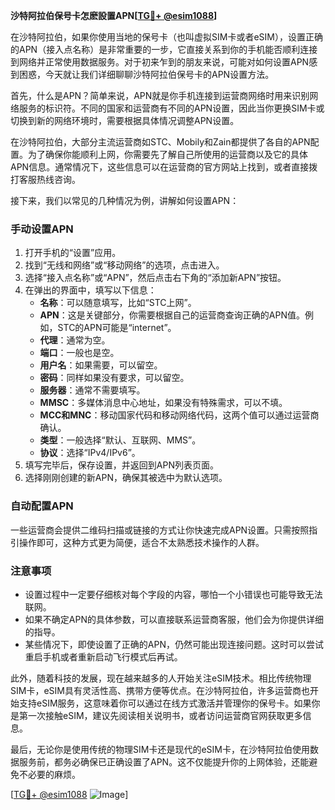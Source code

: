 **沙特阿拉伯保号卡怎麽設置APN[[TG💪+ @esim1088](https://t.me/s/esim1088)]**

在沙特阿拉伯，如果你使用当地的保号卡（也叫虚拟SIM卡或者eSIM），设置正确的APN（接入点名称）是非常重要的一步，它直接关系到你的手机能否顺利连接到网络并正常使用数据服务。对于初来乍到的朋友来说，可能对如何设置APN感到困惑，今天就让我们详细聊聊沙特阿拉伯保号卡的APN设置方法。

首先，什么是APN？简单来说，APN就是你手机连接到运营商网络时用来识别网络服务的标识符。不同的国家和运营商有不同的APN设置，因此当你更换SIM卡或切换到新的网络环境时，需要根据具体情况调整APN设置。

在沙特阿拉伯，大部分主流运营商如STC、Mobily和Zain都提供了各自的APN配置。为了确保你能顺利上网，你需要先了解自己所使用的运营商以及它的具体APN信息。通常情况下，这些信息可以在运营商的官方网站上找到，或者直接拨打客服热线咨询。

接下来，我们以常见的几种情况为例，讲解如何设置APN：

### **手动设置APN**
1. 打开手机的“设置”应用。
2. 找到“无线和网络”或“移动网络”的选项，点击进入。
3. 选择“接入点名称”或“APN”，然后点击右下角的“添加新APN”按钮。
4. 在弹出的界面中，填写以下信息：
   - **名称**：可以随意填写，比如“STC上网”。
   - **APN**：这是关键部分，你需要根据自己的运营商查询正确的APN值。例如，STC的APN可能是“internet”。
   - **代理**：通常为空。
   - **端口**：一般也是空。
   - **用户名**：如果需要，可以留空。
   - **密码**：同样如果没有要求，可以留空。
   - **服务器**：通常不需要填写。
   - **MMSC**：多媒体消息中心地址，如果没有特殊需求，可以不填。
   - **MCC和MNC**：移动国家代码和移动网络代码，这两个值可以通过运营商确认。
   - **类型**：一般选择“默认、互联网、MMS”。
   - **协议**：选择“IPv4/IPv6”。
5. 填写完毕后，保存设置，并返回到APN列表页面。
6. 选择刚刚创建的新APN，确保其被选中为默认选项。

### **自动配置APN**
一些运营商会提供二维码扫描或链接的方式让你快速完成APN设置。只需按照指引操作即可，这种方式更为简便，适合不太熟悉技术操作的人群。

### **注意事项**
- 设置过程中一定要仔细核对每个字段的内容，哪怕一个小错误也可能导致无法联网。
- 如果不确定APN的具体参数，可以直接联系运营商客服，他们会为你提供详细的指导。
- 某些情况下，即使设置了正确的APN，仍然可能出现连接问题。这时可以尝试重启手机或者重新启动飞行模式后再试。

此外，随着科技的发展，现在越来越多的人开始关注eSIM技术。相比传统物理SIM卡，eSIM具有灵活性高、携带方便等优点。在沙特阿拉伯，许多运营商也开始支持eSIM服务，这意味着你可以通过在线方式激活并管理你的保号卡。如果你是第一次接触eSIM，建议先阅读相关说明书，或者访问运营商官网获取更多信息。

最后，无论你是使用传统的物理SIM卡还是现代的eSIM卡，在沙特阿拉伯使用数据服务前，都务必确保已正确设置了APN。这不仅能提升你的上网体验，还能避免不必要的麻烦。

[[TG💪+ @esim1088](https://t.me/s/esim1088) ![Image](https://i.postimg.cc/4NQfJmqS/Snipaste-2025-05-13-00-14-12.png)]